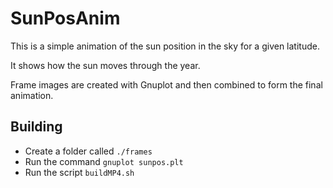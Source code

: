 # SunPosAnim

This is a simple animation of the sun position in the sky for a given latitude.

It shows how the sun moves through the year.

Frame images are created with Gnuplot and then combined to form the final
animation.

## Building
  * Create a folder called `./frames`
  * Run the command `gnuplot sunpos.plt`
  * Run the script `buildMP4.sh`
